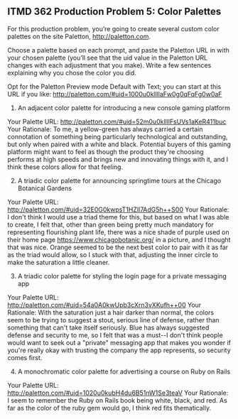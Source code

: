 ## ITMD 362 Production Problem 5: Color Palettes

For this production problem, you’re going to create several custom color palettes on the site Paletton, http://paletton.com.

Choose a palette based on each prompt, and paste the Paletton URL in with your chosen palette (you’ll see that the uid value in the Paletton URL changes with each adjustment that you make). Write a few sentences explaining why you chose the color you did.

Opt for the Paletton Preview mode Default with Text; you can start at this URL if you like: http://paletton.com/#uid=1000u0kllllaFw0g0qFqFg0w0aF

1. An adjacent color palette for introducing a new console gaming platform

Your Palette URL: http://paletton.com/#uid=52m0u0kllllFsUVs1aKeR411buc
Your Rationale: To me, a yellow-green has always carried a certain connotation of something being particularly technological and outstanding, but only when paired with a white and black. Potential buyers of this gaming platform might want to feel as though the product they're choosing performs at high speeds and brings new and innovating things with it, and I think these colors allow for that feeling.

2. A triadic color palette for announcing springtime tours at the Chicago Botanical Gardens

Your Palette URL: http://paletton.com/#uid=32E0G0kwpsT1HZIl7AdG5h++S00
Your Rationale: I don't think I would use a triad theme for this, but based on what I was able to create, I felt that, other than green being pretty much mandatory for representing flourishing plant life, there was a nice shade of purple used on their home page https://www.chicagobotanic.org/ in a picture, and I thought that was nice. Orange seemed to be the next best color to pair with it as far as the triad would allow, so I stuck with that, adjusting the inner circle to make the saturation a little cleaner.

3. A triadic color palette for styling the login page for a private messaging app

Your Palette URL: http://paletton.com/#uid=54a0A0kwUpb3cXrn3vXKufh++00
Your Rationale: With the saturation just a hair darker than normal, the colors seem to be trying to suggest a stout, serious line of defense, rather than something that can't take itself seriously. Blue has always suggested defense and security to me, so I felt that was a must--I don't think people would want to seek out a "private" messaging app that makes you wonder if you're really okay with trusting the company the app represents, so security comes first.

4. A monochromatic color palette for advertising a course on Ruby on Rails

Your Palette URL: http://paletton.com/#uid=1020u0kubH4du6B51nW1Se3teaV
Your Rationale: I seem to remember the Ruby on Rails book being white, black, and red. As far as the color of the ruby gem would go, I think red fits thematically.

